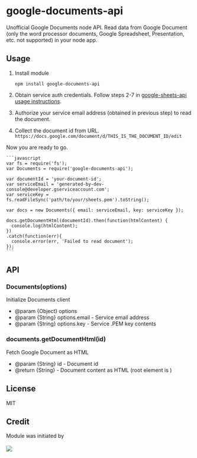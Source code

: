 # google-documents-api

Unofficial Google Documents node API.  Read data from Google Document
(only the word processor documents, Google Spreadsheet, Presentation,
etc. not supported) in your node app.

## Usage

1.  Install module

    ```shell
    npm install google-documents-api
    ```

2.  Obtain service auth credentials.  Follow steps 2-7 in
    [google-sheets-api usage instructions](https://github.com/SC5/google-sheets-api#usage).
3.  Authorize your service email address (obtained in previous step)
    to read the document.
4.  Collect the document id from URL.
    `https://docs.google.com/document/d/THIS_IS_THE_DOCUMENT_ID/edit`

Now you are ready to go.

    ```javascript
    var fs = require('fs');
    var Documents = require('google-documents-api');

    var documentId = 'your-document-id';
    var serviceEmail = 'generated-by-dev-console@developer.gserviceaccount.com';
    var serviceKey = fs.readFileSync('path/to/your/sheets.pem').toString();

    var docs = new Documents({ email: serviceEmail, key: serviceKey });

    docs.getDocumentHtml(documentId).then(function(htmlContent) {
      console.log(htmlContent);
    })
    .catch(function(err){
      console.error(err, 'Failed to read document');
    });
    ```

## API

### Documents(options)

Initialize Documents client

* @param {Object} options
* @param {String} options.email - Service email address
* @param {String} options.key   - Service .PEM key contents

### documents.getDocumentHtml(id)

Fetch Google Document as HTML

* @param  {String} id - Document id
* @return {String}    - Document content as HTML (root element is <html>)

## License

MIT

## Credit

Module was initiated by

<a href="http://sc5.io">
  <img src="http://logo.sc5.io/78x33.png" style="padding: 4px 0;">
</a>
